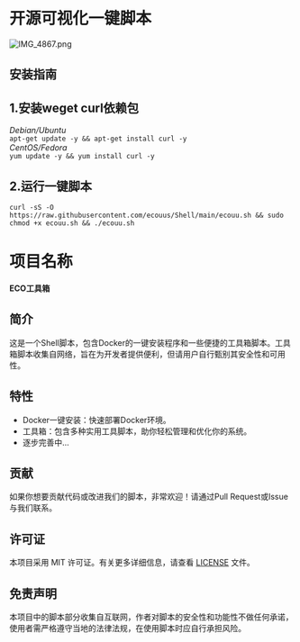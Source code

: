 # 开源可视化一键脚本
![IMG_4867.png](https://image.dooo.ng/c/2024/06/09/666522798d0fe.webp)
## 安装指南
## 1.安装weget curl依赖包  
*Debian/Ubuntu*  
`apt-get update -y && apt-get install curl -y`   
*CentOS/Fedora*  
`yum update -y && yum install curl -y`  
## 2.运行一键脚本  
`
curl -sS -O https://raw.githubusercontent.com/ecouus/Shell/main/ecouu.sh && sudo chmod +x ecouu.sh && ./ecouu.sh
`  

# 项目名称
**ECO工具箱**
## 简介
这是一个Shell脚本，包含Docker的一键安装程序和一些便捷的工具箱脚本。工具箱脚本收集自网络，旨在为开发者提供便利，但请用户自行甄别其安全性和可用性。
## 特性
- Docker一键安装：快速部署Docker环境。
- 工具箱：包含多种实用工具脚本，助你轻松管理和优化你的系统。
- 逐步完善中...
## 贡献
如果你想要贡献代码或改进我们的脚本，非常欢迎！请通过Pull Request或Issue与我们联系。
## 许可证
本项目采用 MIT 许可证。有关更多详细信息，请查看 [LICENSE](LICENSE) 文件。
## 免责声明
本项目中的脚本部分收集自互联网，作者对脚本的安全性和功能性不做任何承诺，使用者需严格遵守当地的法律法规，在使用脚本时应自行承担风险。
